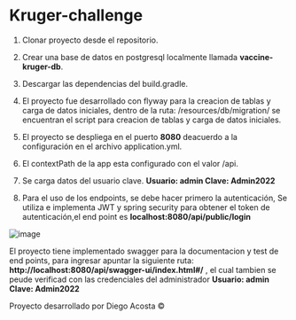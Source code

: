 # Kruger-challenge


1. Clonar proyecto desde el repositorio.
2. Crear una base de datos en postgresql localmente llamada **vaccine-kruger-db**.
3. Descargar las dependencias del build.gradle.
4. El proyecto fue desarrollado con flyway para la creacion de tablas y carga de datos iniciales, dentro de la ruta: /resources/db/migration/ se encuentran el script para creacion de tablas y carga de datos iniciales.

5. El proyecto se despliega en el puerto **8080** deacuerdo a la configuración en el archivo application.yml.

6. El contextPath de la app esta configurado con el valor /api.

7. Se carga datos del usuario clave. **Usuario: admin Clave: Admin2022**

8. Para el uso de los endpoints, se debe hacer primero la autenticación, Se utiliza e implementa JWT y spring security para obtener el token de autenticación,el end point es **localhost:8080/api/public/login** 

![image](https://user-images.githubusercontent.com/62367756/221442652-91aab26f-11cb-4e53-9b0f-550881a6ba7f.png)


El proyecto tiene implementado swagger para la documentacion y test de end points, para ingresar apuntar la siguiente ruta: **http://localhost:8080/api/swagger-ui/index.html#/** , el cual tambien se peude verificad con las credenciales del administrador **Usuario: admin Clave: Admin2022**


Proyecto desarrollado por Diego Acosta ©
